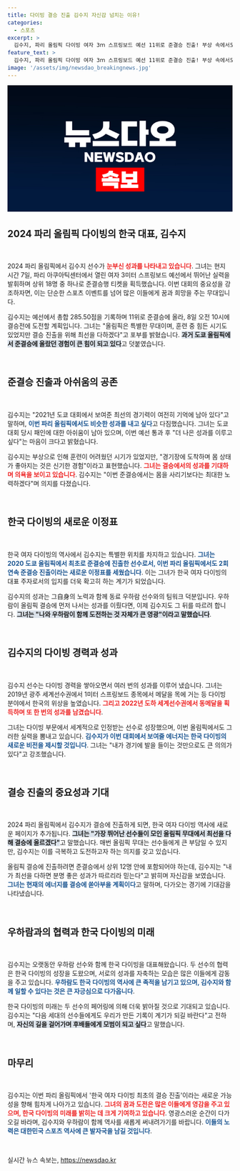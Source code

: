 ```yaml
---
title: 다이빙 결승 진출 김수지 자신감 넘치는 이유!
categories:
  - 스포츠
excerpt: >
  김수지, 파리 올림픽 다이빙 여자 3ｍ 스프링보드 예선 11위로 준결승 진출! 부상 속에서도 결승 도전 의지 다지며 한국 다이빙의 새로운 이정표에 도전한다. 올림픽 역사에 남을 순간이 기대된다!
feature_text: >
  김수지, 파리 올림픽 다이빙 여자 3ｍ 스프링보드 예선 11위로 준결승 진출! 부상 속에서도 결승 도전 의지 다지며 한국 다이빙의 새로운 이정표에 도전한다. 올림픽 역사에 남을 순간이 기대된다!
image: '/assets/img/newsdao_breakingnews.jpg'
---
```


<p><img src="/assets/img/newsdao_breakingnews.jpg" alt="ontimetimes 속보" /></p>

<h2 data-ke-size="size26">2024 파리 올림픽 다이빙의 한국 대표, 김수지</h2>

<p data-ke-size="size16">&nbsp;</p>

<p>2024 파리 올림픽에서 김수지 선수가 <b><span style="color: #ee2323;">눈부신 성과를 나타내고 있습니다</span></b>. 그녀는 현지 시간 7일, 파리 아쿠아틱센터에서 열린 여자 3미터 스프링보드 예선에서 뛰어난 실력을 발휘하며 상위 18명 중 하나로 준결승행 티켓을 획득했습니다. 이번 대회의 중요성을 강조하자면, 이는 단순한 스포츠 이벤트를 넘어 많은 이들에게 꿈과 희망을 주는 무대입니다. </p>

<p>김수지는 예선에서 총합 285.50점을 기록하며 11위로 준결승에 올라, 8일 오전 10시에 결승전에 도전할 계획입니다. 그녀는 "올림픽은 특별한 무대이며, 훈련 중 힘든 시기도 있었지만 결승 진출을 위해 최선을 다하겠다"고 포부를 밝혔습니다. <b><span style="background-color: #21538527;">과거 도쿄 올림픽에서 준결승에 올랐던 경험이 큰 힘이 되고 있다</span></b>고 덧붙였습니다.</p>

<p data-ke-size="size16">&nbsp;</p>

<h2 data-ke-size="size26">준결승 진출과 아쉬움의 공존</h2>

<p data-ke-size="size16">&nbsp;</p>

<p>김수지는 "2021년 도쿄 대회에서 보여준 최선의 경기력이 여전히 기억에 남아 있다"고 말하며, <b><span style="color: #1a5490;">이번 파리 올림픽에서도 비슷한 성과를 내고 싶다</span></b>고 다짐했습니다. 그녀는 도쿄 대회 당시 패인에 대한 아쉬움이 남아 있으며, 이번 예선 통과 후 "더 나은 성과를 이루고 싶다"는 마음이 크다고 밝혔습니다. </p>

<p>김수지는 부상으로 인해 훈련이 어려웠던 시기가 있었지만, "경기장에 도착하며 몸 상태가 좋아지는 것은 신기한 경험"이라고 표현했습니다. <b><span style="color: #ee2323;">그녀는 결승에서의 성과를 기대하며 의욕을 보이고 있습니다</span></b>. 김수지는 "이번 준결승에서는 몸을 사리기보다는 최대한 노력하겠다"며 의지를 다졌습니다.</p>

<p data-ke-size="size16">&nbsp;</p>

<h2 data-ke-size="size26">한국 다이빙의 새로운 이정표</h2>

<p data-ke-size="size16">&nbsp;</p>

<p>한국 여자 다이빙의 역사에서 김수지는 특별한 위치를 차지하고 있습니다. <b><span style="color: #1a5490;">그녀는 2020 도쿄 올림픽에서 최초로 준결승에 진출한 선수로서, 이번 파리 올림픽에서도 2회 연속 준결승 진출이라는 새로운 이정표를 세웠습니다</span></b>. 이는 그녀가 한국 여자 다이빙의 대표 주자로서의 입지를 더욱 확고히 하는 계기가 되었습니다.</p>

<p>김수지의 성과는 그自身의 노력과 함께 동료 우하람 선수와의 팀워크 덕분입니다. 우하람이 올림픽 결승에 먼저 나서는 성과를 이뤘다면, 이제 김수지도 그 뒤를 따르려 합니다. <b><span style="background-color: #21538527;">그녀는 "나와 우하람이 함께 도전하는 것 자체가 큰 영광"이라고 말했습니다</span></b>.</p>

<p data-ke-size="size16">&nbsp;</p>

<h2 data-ke-size="size26">김수지의 다이빙 경력과 성과</h2>

<p data-ke-size="size16">&nbsp;</p>

<p>김수지 선수는 다이빙 경력을 쌓아오면서 여러 번의 성과를 이루어 냈습니다. 그녀는 2019년 광주 세계선수권에서 1미터 스프링보드 종목에서 메달을 목에 거는 등 다이빙 분야에서 한국의 위상을 높였습니다. <b><span style="color: #ee2323;">그리고 2022년 도하 세계선수권에서 동메달을 획득하며 또 한 번의 성과를 남겼습니다</span></b>. </p>

<p>그녀는 다이빙 부문에서 세계적으로 인정받는 선수로 성장했으며, 이번 올림픽에서도 그러한 실력을 뽐내고 있습니다. <b><span style="color: #1a5490;">김수지가 이번 대회에서 보여줄 에너지는 한국 다이빙의 새로운 비전을 제시할 것입니다</span></b>. 그녀는 "내가 경기에 발을 들이는 것만으로도 큰 의의가 있다"고 강조했습니다.</p>

<p data-ke-size="size16">&nbsp;</p>

<h2 data-ke-size="size26">결승 진출의 중요성과 기대</h2>

<p data-ke-size="size16">&nbsp;</p>

<p>2024 파리 올림픽에서 김수지가 결승에 진출하게 되면, 한국 여자 다이빙 역사에 새로운 페이지가 추가됩니다. <b><span style="background-color: #21538527;">그녀는 "가장 뛰어난 선수들이 모인 올림픽 무대에서 최선을 다해 결승에 올르겠다"</span></b>고 말했습니다. 매번 올림픽 무대는 선수들에게 큰 부담일 수 있지만, 김수지는 이를 극복하고 도전하고자 하는 의지를 갖고 있습니다.</p>

<p>올림픽 결승에 진출하려면 준결승에서 상위 12명 안에 포함되어야 하는데, 김수지는 "내가 최선을 다하면 분명 좋은 성과가 따르리라 믿는다"고 밝히며 자신감을 보였습니다. <b><span style="color: #1a5490;">그녀는 현재의 에너지를 결승에 쏟아부을 계획이다</span></b>고 말하며, 다가오는 경기에 기대감을 나타냈습니다.</p>

<p data-ke-size="size16">&nbsp;</p>

<h2 data-ke-size="size26">우하람과의 협력과 한국 다이빙의 미래</h2>

<p data-ke-size="size16">&nbsp;</p>

<p>김수지는 오랫동안 우하람 선수와 함께 한국 다이빙을 대표해왔습니다. 두 선수의 협력은 한국 다이빙의 성장을 도왔으며, 서로의 성과를 자축하는 모습은 많은 이들에게 감동을 주고 있습니다. <b><span style="color: #1a5490;">우하람도 한국 다이빙의 역사에 큰 족적을 남기고 있으며, 김수지와 함께 일할 수 있다는 것은 큰 자긍심으로 다가옵니다</span></b>. </p>

<p>한국 다이빙의 미래는 두 선수의 페어링에 의해 더욱 밝아질 것으로 기대되고 있습니다. 김수지는 "다음 세대의 선수들에게도 우리가 만든 기록이 계기가 되길 바란다"고 전하며, <b><span style="background-color: #21538527;">자신의 길을 걸어가며 후배들에게 모범이 되고 싶다</span></b>고 말했습니다. </p>

<p data-ke-size="size16">&nbsp;</p>

<h2 data-ke-size="size26">마무리</h2>

<p data-ke-size="size16">&nbsp;</p>

<p>김수지는 이번 파리 올림픽에서 '한국 여자 다이빙 최초의 결승 진출'이라는 새로운 가능성을 향해 힘차게 나아가고 있습니다. <b><span style="color: #ee2323;">그녀의 꿈과 도전은 많은 이들에게 영감을 주고 있으며, 한국 다이빙의 미래를 밝히는 데 크게 기여하고 있습니다</span></b>. 영광스러운 순간이 다가오길 바라며, 김수지와 우하람이 함께 역사를 새롭게 써내려가기를 바랍니다. <b><span style="color: #1a5490;">이들의 노력은 대한민국 스포츠 역사에 큰 발자국을 남길 것입니다</span></b>. </p>

<p data-ke-size="size16">&nbsp;</p>
실시간 뉴스 속보는, <a href="https://newsdao.kr" rel="dofollow">https://newsdao.kr</a>


